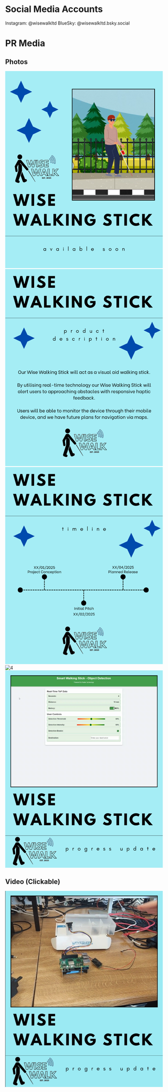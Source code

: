 # Social Media Accounts
Instagram: @wisewalkltd
BlueSky: @wisewalkltd.bsky.social

# PR Media

## Photos
![1](1.png)
![2](2.png)
![3](3.png)
![4](STICK_3.png)
![5](The_Product.png)

## Video (Clickable)
[![Watch this video on YouTube](thumbnail.png)](https://youtube.com/shorts/KGUc61me2IE)